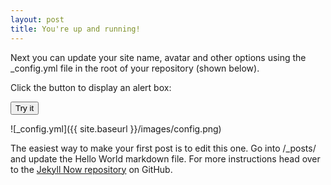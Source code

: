 ```yaml
---
layout: post
title: You're up and running!
---
```


Next you can update your site name, avatar and other options using the _config.yml file in the root of your repository (shown below).

<p>Click the button to display an alert box:</p>

<button onclick="myFunction()">Try it</button>

<script>
function myFunction() {
    alert("I am an alert box!");
}
</script>

![_config.yml]({{ site.baseurl }}/images/config.png)

The easiest way to make your first post is to edit this one. Go into /_posts/ and update the Hello World markdown file. For more instructions head over to the [Jekyll Now repository](https://github.com/barryclark/jekyll-now) on GitHub.